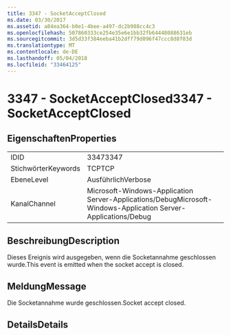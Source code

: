 ```yaml
---
title: 3347 - SocketAcceptClosed
ms.date: 03/30/2017
ms.assetid: a84ea364-b0e1-4bee-a497-dc2b988cc4c3
ms.openlocfilehash: 507860333ce254e35e6e1bb32fb64448088631eb
ms.sourcegitcommit: 3d5d33f384eeba41b2dff79d096f47ccc8d8f03d
ms.translationtype: MT
ms.contentlocale: de-DE
ms.lasthandoff: 05/04/2018
ms.locfileid: "33464125"
---
```

# <a name="3347---socketacceptclosed"></a><span data-ttu-id="7f3b1-102">3347 - SocketAcceptClosed</span><span class="sxs-lookup"><span data-stu-id="7f3b1-102">3347 - SocketAcceptClosed</span></span>
## <a name="properties"></a><span data-ttu-id="7f3b1-103">Eigenschaften</span><span class="sxs-lookup"><span data-stu-id="7f3b1-103">Properties</span></span>  
  
|||  
|-|-|  
|<span data-ttu-id="7f3b1-104">ID</span><span class="sxs-lookup"><span data-stu-id="7f3b1-104">ID</span></span>|<span data-ttu-id="7f3b1-105">3347</span><span class="sxs-lookup"><span data-stu-id="7f3b1-105">3347</span></span>|  
|<span data-ttu-id="7f3b1-106">Stichwörter</span><span class="sxs-lookup"><span data-stu-id="7f3b1-106">Keywords</span></span>|<span data-ttu-id="7f3b1-107">TCP</span><span class="sxs-lookup"><span data-stu-id="7f3b1-107">TCP</span></span>|  
|<span data-ttu-id="7f3b1-108">Ebene</span><span class="sxs-lookup"><span data-stu-id="7f3b1-108">Level</span></span>|<span data-ttu-id="7f3b1-109">Ausführlich</span><span class="sxs-lookup"><span data-stu-id="7f3b1-109">Verbose</span></span>|  
|<span data-ttu-id="7f3b1-110">Kanal</span><span class="sxs-lookup"><span data-stu-id="7f3b1-110">Channel</span></span>|<span data-ttu-id="7f3b1-111">Microsoft-Windows-Application Server-Applications/Debug</span><span class="sxs-lookup"><span data-stu-id="7f3b1-111">Microsoft-Windows-Application Server-Applications/Debug</span></span>|  
  
## <a name="description"></a><span data-ttu-id="7f3b1-112">Beschreibung</span><span class="sxs-lookup"><span data-stu-id="7f3b1-112">Description</span></span>  
 <span data-ttu-id="7f3b1-113">Dieses Ereignis wird ausgegeben, wenn die Socketannahme geschlossen wurde.</span><span class="sxs-lookup"><span data-stu-id="7f3b1-113">This event is emitted when the socket accept is closed.</span></span>  
  
## <a name="message"></a><span data-ttu-id="7f3b1-114">Meldung</span><span class="sxs-lookup"><span data-stu-id="7f3b1-114">Message</span></span>  
 <span data-ttu-id="7f3b1-115">Die Socketannahme wurde geschlossen.</span><span class="sxs-lookup"><span data-stu-id="7f3b1-115">Socket accept closed.</span></span>  
  
## <a name="details"></a><span data-ttu-id="7f3b1-116">Details</span><span class="sxs-lookup"><span data-stu-id="7f3b1-116">Details</span></span>
